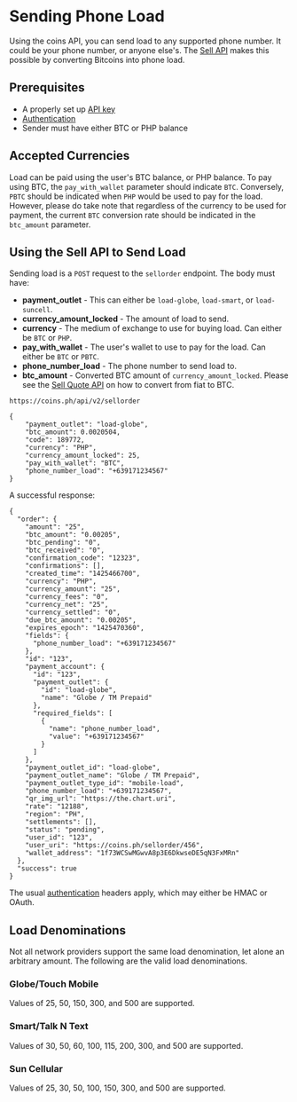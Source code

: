 # Sending Phone Load

Using the coins API, you can send load to any supported phone number.
It could be your phone number, or anyone else's. The [Sell API](sell-api.html)
makes this possible by converting Bitcoins into phone load.

## Prerequisites

* A properly set up [API key](https://coins.ph/user/api)
* [Authentication](auth.html)
* Sender must have either BTC or PHP balance

## Accepted Currencies

Load can be paid using the user's BTC balance, or PHP balance. To pay using
BTC, the `pay_with_wallet` parameter should indicate `BTC`. Conversely, `PBTC`
should be indicated when `PHP` would be used to pay for the load. However,
please do take note that regardless of the currency to be used for payment,
the current `BTC` conversion rate should be indicated in the `btc_amount`
parameter.

## Using the Sell API to Send Load

Sending load is a `POST` request to the `sellorder` endpoint. The body must have:

* **payment_outlet** - This can either be `load-globe`, `load-smart`, or `load-suncell`.
* **currency_amount_locked** - The amount of load to send.
* **currency** - The medium of exchange to use for buying load. Can either be `BTC` or `PHP`.
* **pay_with_wallet** - The user's wallet to use to pay for the load. Can either be `BTC` or `PBTC`.
* **phone_number_load** - The phone number to send load to.
* **btc_amount** - Converted BTC amount of `currency_amount_locked`. Please see the [Sell Quote API](sell-api.html) on how to convert from fiat to BTC.

```
https://coins.ph/api/v2/sellorder

{
    "payment_outlet": "load-globe",
    "btc_amount": 0.0020504,
    "code": 189772,
    "currency": "PHP",
    "currency_amount_locked": 25,
    "pay_with_wallet": "BTC",
    "phone_number_load": "+639171234567"
}
```

A successful response:

```
{
  "order": {
    "amount": "25",
    "btc_amount": "0.00205",
    "btc_pending": "0",
    "btc_received": "0",
    "confirmation_code": "12323",
    "confirmations": [],
    "created_time": "1425466700",
    "currency": "PHP",
    "currency_amount": "25",
    "currency_fees": "0",
    "currency_net": "25",
    "currency_settled": "0",
    "due_btc_amount": "0.00205",
    "expires_epoch": "1425470360",
    "fields": {
      "phone_number_load": "+639171234567"
    },
    "id": "123",
    "payment_account": {
      "id": "123",
      "payment_outlet": {
        "id": "load-globe",
        "name": "Globe / TM Prepaid"
      },
      "required_fields": [
        {
          "name": "phone_number_load",
          "value": "+639171234567"
        }
      ]
    },
    "payment_outlet_id": "load-globe",
    "payment_outlet_name": "Globe / TM Prepaid",
    "payment_outlet_type_id": "mobile-load",
    "phone_number_load": "+639171234567",
    "qr_img_url": "https://the.chart.uri",
    "rate": "12188",
    "region": "PH",
    "settlements": [],
    "status": "pending",
    "user_id": "123",
    "user_uri": "https://coins.ph/sellorder/456",
    "wallet_address": "1f73WCSwMGwvA8p3E6DkwseDE5qN3FxMRn"
  },
  "success": true
}
```

The usual [authentication](auth.html) headers apply, which may either be HMAC or OAuth.

## Load Denominations

Not all network providers support the same load denomination, let alone an arbitrary
amount. The following are the valid load denominations.

### Globe/Touch Mobile

Values of 25, 50, 150, 300, and 500 are supported.

### Smart/Talk N Text

Values of 30, 50, 60, 100, 115, 200, 300, and 500 are supported.

### Sun Cellular

Values of 25, 30, 50, 100, 150, 300, and 500 are supported.